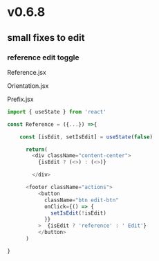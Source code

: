 # v0.6.8

## small fixes to edit

### reference edit toggle

Reference.jsx

Orientation.jsx

Prefix.jsx

```js
import { useState } from 'react'

const Reference = ({...}) =>{

    const [isEdit, setIsEdit] = useState(false)

      return(
        <div className="content-center">
          {isEdit ? (<>) : (<>)}

        </div>

      <footer className="actions">
          <button
            className="btn edit-btn"
            onClick={() => {
              setIsEdit(!isEdit)
            }}
          >  {isEdit ? 'reference' : ' Edit'}
          </button>
      )

}
```
